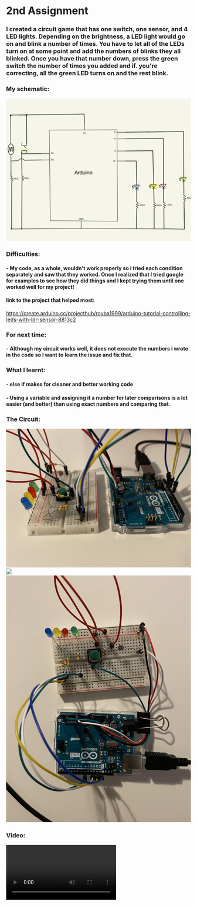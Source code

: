 # 2nd Assignment
### I created a circuit game that has one switch, one sensor, and 4 LED lights. Depending on the brightness, a LED light would go on and blink a number of times. You have to let all of the LEDs turn on at some point and add the numbers of blinks they all blinked. Once you have that number down, press the green switch the number of times you added and if. you're correcting, all the green LED turns on and the rest blink. 
### My schematic:
 ![](2ndassignmentschematic.JPG)
### Difficulties:
#### - My code, as a whole, wouldn't work properly so i tried each condition separately and saw that they worked. Once I realized that I tried google for examples to see how they did things and I kept trying them until one worked well for my project!
####  link to the project that helped most:
https://create.arduino.cc/projecthub/royba1999/arduino-tutorial-controlling-leds-with-ldr-sensor-8813c2
### For next time:
#### - Although my circuit works well, it does not execute the numbers i wrote in the code so I want to learn the issue and fix that.
### What I learnt:
#### - else if makes for cleaner and better working code
#### - Using a variable and assigning it a number for later comparisons is a lot easier (and better) than using exact numbers and comparing that.
### The Circuit:
![](IMG_1713.JPG)
![](IMG_1714.JPG)
![](IMG_1715.JPG)
### Video:
![](IMG_1709.MOV)
